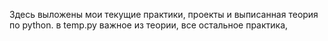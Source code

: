 Здесь выложены мои текущие практики, проекты и выписанная теория по python.
в temp.py важное из теории, все остальное практика,
